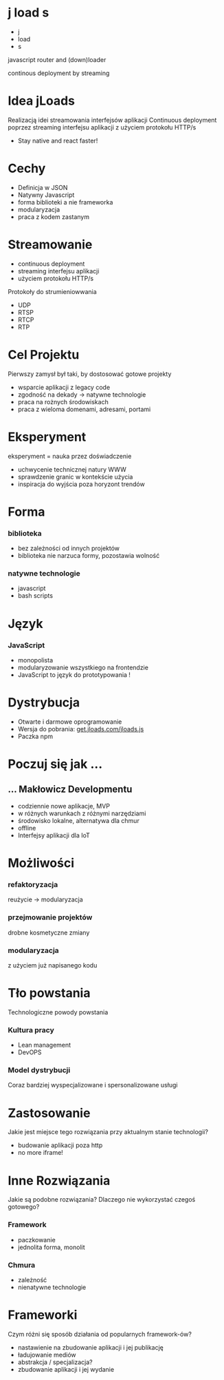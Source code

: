 # j load s

+ j 
+ load
+ s

javascript router and (down)loader

continous deployment by streaming

# Idea jLoads
Realizacją idei streamowania interfejsów aplikacji
Continuous deployment poprzez streaming interfejsu aplikacji z użyciem protokołu HTTP/s

+ Stay native and react faster!

# Cechy

+ Definicja w JSON
+ Natywny Javascript
+ forma biblioteki a nie frameworka
+ modularyzacja
+ praca z kodem zastanym



# Streamowanie
+ continuous deployment
+ streaming interfejsu aplikacji
+ użyciem protokołu HTTP/s

Protokoły do strumieniowwania
+ UDP
+ RTSP
+ RTCP
+ RTP


# Cel Projektu

Pierwszy zamysł był taki, by dostosować gotowe projekty
+ wsparcie aplikacji z legacy code
+ zgodność na dekady -> natywne technologie
+ praca na rożnych środowiskach
+ praca z wieloma domenami, adresami, portami


# Eksperyment
eksperyment = nauka przez doświadczenie

+ uchwycenie technicznej natury WWW
+ sprawdzenie granic w kontekście użycia
+ inspiracja do wyjścia poza horyzont trendów



# Forma

### biblioteka

+ bez zależności od innych projektów
+ biblioteka nie narzuca formy, pozostawia wolność

### natywne technologie

+ javascript
+ bash scripts


# Język

### JavaScript
+ monopolista
+ modularyzowanie wszystkiego na frontendzie
+ JavaScript to język do prototypowania !

# Dystrybucja

+ Otwarte i darmowe oprogramowanie 
+ Wersja do pobrania: [get.jloads.com/jloads.js](https://get.jloads.com/jloads.js)
+ Paczka npm


# Poczuj się jak ...

## ... Makłowicz Developmentu

+ codziennie nowe aplikacje, MVP
+ w różnych warunkach z różnymi narzędziami
+ środowisko lokalne, alternatywa dla chmur
+ offline
+ Interfejsy aplikacji dla IoT



# Możliwości

### refaktoryzacja 
reużycie -> modularyzacja

### przejmowanie projektów
drobne kosmetyczne zmiany

### modularyzacja
z użyciem już napisanego kodu



# Tło powstania

Technologiczne powody powstania

### Kultura pracy
+ Lean management
+ DevOPS

### Model dystrybucji
Coraz bardziej wyspecjalizowane i spersonalizowane usługi


# Zastosowanie
Jakie jest miejsce tego rozwiązania przy aktualnym stanie technologii?
+ budowanie aplikacji poza http
+ no more iframe!


# Inne Rozwiązania
Jakie są podobne rozwiązania?
Dlaczego nie wykorzystać czegoś gotowego?


### Framework
+ paczkowanie
+ jednolita forma, monolit


### Chmura
+ zależność
+ nienatywne technologie


# Frameworki
Czym różni się sposób działania od popularnych framework-ów?

+ nastawienie na zbudowanie aplikacji i jej publikację
+ ładujowanie mediów
+ abstrakcja / specjalizacja?
+ zbudowanie aplikacji i jej wydanie


